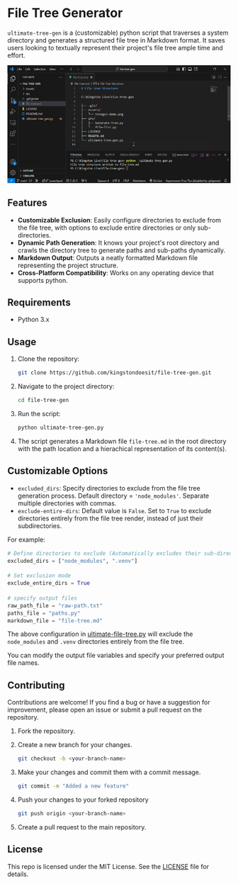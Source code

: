 # File Tree Generator

`ultimate-tree-gen` is a (customizable) python script that traverses a system directory and generates a structured file tree in Markdown format. It saves users looking to textually represent their project's file tree ample time and effort.

![file-tree-gen demo](./Assets/treegen-demo.png)

## Features

- **Customizable Exclusion**: Easily configure directories to exclude from the file tree, with options to exclude entire directories or only sub-directories.
- **Dynamic Path Generation**: It knows your project's root directory and crawls the directory tree to generate paths and sub-paths dynamically.
- **Markdown Output**: Outputs a neatly formatted Markdown file representing the project structure.
- **Cross-Platform Compatibility**: Works on any operating device that supports python.

<!-- - Generates a visual representation of the directory structure.
- Excludes specified directories. -->

## Requirements

- Python 3.x

## Usage

1. Clone the repository:

   ```bash
   git clone https://github.com/kingstondoesit/file-tree-gen.git
   ```

2. Navigate to the project directory:

   ``` bash
   cd file-tree-gen
   ```

3. Run the script:

   ``` bash
   python ultimate-tree-gen.py
   ```

4. The script generates a Markdown file `file-tree.md` in the root directory with the path location and a hierachical representation of its content(s).

## Customizable Options

- `excluded_dirs`: Specify directories to exclude from the file tree generation process. Default directory = `'node_modules'`. Separate multiple directories with commas.
- `exclude-entire-dirs`: Default value is `False`. Set to `True` to exclude directories entirely from the file tree render, instead of just their subdirectories.

For example:

   ``` python
   # Define directories to exclude (Automatically excludes their sub-directories)
   excluded_dirs = ["node_modules", ".venv"]

   # Set exclusion mode
   exclude_entire_dirs = True  

   # specify output files
   raw_path_file = "raw-path.txt"
   paths_file = "paths.py"
   markdown_file = "file-tree.md"
   ```

The above configuration in [ultimate-file-tree.py](./ultimate-tree-gen.py) will exclude the `node_modules` and `.venv` directories entirely from the file tree.

You can modify the output file variables and specify your preferred output file names.

## Contributing

Contributions are welcome! If you find a bug or have a suggestion for improvement, please open an issue or submit a pull request on the repository.

1. Fork the repository.

2. Create a new branch for your changes.

   ``` bash
   git checkout -b <your-branch-name>
   ```

3. Make your changes and commit them with a commit message.

   ``` bash
   git commit -m "Added a new feature"
   ```

4. Push your changes to your forked repository

   ``` bash
   git push origin <your-branch-name>

   ```

5. Create a pull request to the main repository.

## License

This repo is licensed under the MIT License. See the [LICENSE](./LICENSE) file for details.
